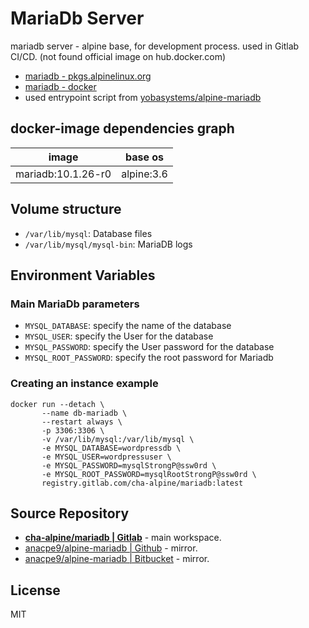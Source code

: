 # MariaDb Server

mariadb server  - alpine base, for development process.
used in Gitlab CI/CD. (not found official image on hub.docker.com)

- [mariadb - pkgs.alpinelinux.org](https://pkgs.alpinelinux.org/packages?name=mariadb&branch=&repo=&arch=x86_64&maintainer=)
- [mariadb - docker](https://github.com/docker-library/mariadb)
- used entrypoint script from [yobasystems/alpine-mariadb](https://github.com/yobasystems/alpine-mariadb)

## docker-image dependencies graph

| image              | base os    |
| ------------------ | ---------- |
| mariadb:10.1.26-r0 | alpine:3.6 |

## Volume structure

- `/var/lib/mysql`: Database files
- `/var/lib/mysql/mysql-bin`: MariaDB logs

## Environment Variables

### Main MariaDb parameters

- `MYSQL_DATABASE`: specify the name of the database
- `MYSQL_USER`: specify the User for the database
- `MYSQL_PASSWORD`: specify the User password for the database
- `MYSQL_ROOT_PASSWORD`: specify the root password for Mariadb

### Creating an instance example

```shell
docker run --detach \
       --name db-mariadb \
       --restart always \
       -p 3306:3306 \
       -v /var/lib/mysql:/var/lib/mysql \
       -e MYSQL_DATABASE=wordpressdb \
       -e MYSQL_USER=wordpressuser \
       -e MYSQL_PASSWORD=mysqlStrongP@ssw0rd \
       -e MYSQL_ROOT_PASSWORD=mysqlRootStrongP@ssw0rd \
       registry.gitlab.com/cha-alpine/mariadb:latest
```

## Source Repository

- [**cha-alpine/mariadb | Gitlab**](https://gitlab.com/cha-alpine/mariadb) - main workspace.
- [anacpe9/alpine-mariadb | Github](https://github.com/anacpe9/alpine-mariadb) - mirror.
- [anacpe9/alpine-mariadb | Bitbucket](https://bitbucket.org/anacpe9/alpine-mariadb) - mirror.

## License

MIT